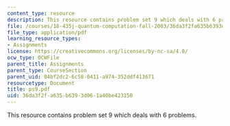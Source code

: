 ```yaml
---
content_type: resource
description: This resource contains problem set 9 which deals with 6 problems.
file: /courses/18-435j-quantum-computation-fall-2003/36da3f2fa635b6393d061a40be423150_ps9.pdf
file_type: application/pdf
learning_resource_types:
- Assignments
license: https://creativecommons.org/licenses/by-nc-sa/4.0/
ocw_type: OCWFile
parent_title: Assignments
parent_type: CourseSection
parent_uid: 04bf2dc2-6c58-0411-a974-352ddf413671
resourcetype: Document
title: ps9.pdf
uid: 36da3f2f-a635-b639-3d06-1a40be423150
---
```

This resource contains problem set 9 which deals with 6 problems.